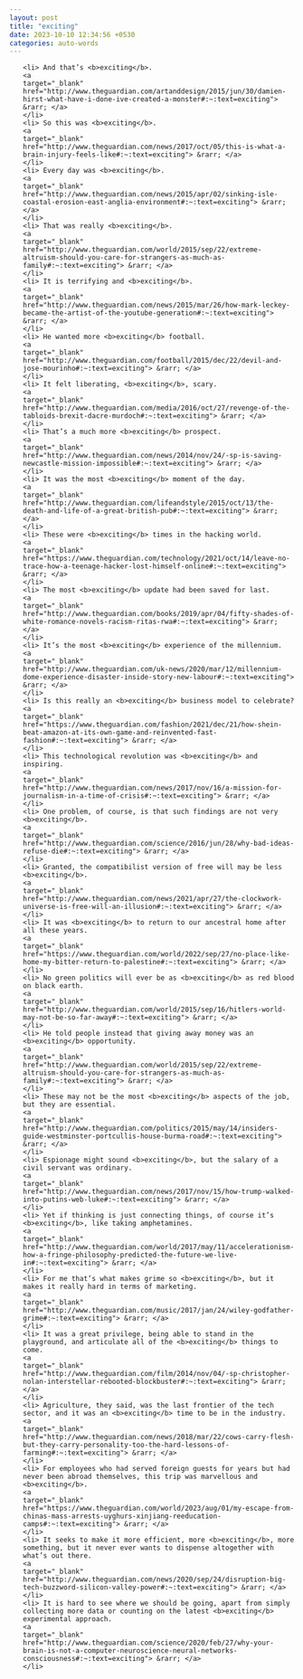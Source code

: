 ```yaml
---
layout: post
title: "exciting"
date: 2023-10-10 12:34:56 +0530
categories: auto-words
---
```

<ol>

    <li> And that’s <b>exciting</b>.
    <a 
    target="_blank" 
    href="http://www.theguardian.com/artanddesign/2015/jun/30/damien-hirst-what-have-i-done-ive-created-a-monster#:~:text=exciting"> &rarr; </a>
    </li>
    <li> So this was <b>exciting</b>.
    <a 
    target="_blank" 
    href="http://www.theguardian.com/news/2017/oct/05/this-is-what-a-brain-injury-feels-like#:~:text=exciting"> &rarr; </a>
    </li>
    <li> Every day was <b>exciting</b>.
    <a 
    target="_blank" 
    href="http://www.theguardian.com/news/2015/apr/02/sinking-isle-coastal-erosion-east-anglia-environment#:~:text=exciting"> &rarr; </a>
    </li>
    <li> That was really <b>exciting</b>.
    <a 
    target="_blank" 
    href="http://www.theguardian.com/world/2015/sep/22/extreme-altruism-should-you-care-for-strangers-as-much-as-family#:~:text=exciting"> &rarr; </a>
    </li>
    <li> It is terrifying and <b>exciting</b>.
    <a 
    target="_blank" 
    href="http://www.theguardian.com/news/2015/mar/26/how-mark-leckey-became-the-artist-of-the-youtube-generation#:~:text=exciting"> &rarr; </a>
    </li>
    <li> He wanted more <b>exciting</b> football.
    <a 
    target="_blank" 
    href="http://www.theguardian.com/football/2015/dec/22/devil-and-jose-mourinho#:~:text=exciting"> &rarr; </a>
    </li>
    <li> It felt liberating, <b>exciting</b>, scary.
    <a 
    target="_blank" 
    href="http://www.theguardian.com/media/2016/oct/27/revenge-of-the-tabloids-brexit-dacre-murdoch#:~:text=exciting"> &rarr; </a>
    </li>
    <li> That’s a much more <b>exciting</b> prospect.
    <a 
    target="_blank" 
    href="http://www.theguardian.com/news/2014/nov/24/-sp-is-saving-newcastle-mission-impossible#:~:text=exciting"> &rarr; </a>
    </li>
    <li> It was the most <b>exciting</b> moment of the day.
    <a 
    target="_blank" 
    href="http://www.theguardian.com/lifeandstyle/2015/oct/13/the-death-and-life-of-a-great-british-pub#:~:text=exciting"> &rarr; </a>
    </li>
    <li> These were <b>exciting</b> times in the hacking world.
    <a 
    target="_blank" 
    href="https://www.theguardian.com/technology/2021/oct/14/leave-no-trace-how-a-teenage-hacker-lost-himself-online#:~:text=exciting"> &rarr; </a>
    </li>
    <li> The most <b>exciting</b> update had been saved for last.
    <a 
    target="_blank" 
    href="http://www.theguardian.com/books/2019/apr/04/fifty-shades-of-white-romance-novels-racism-ritas-rwa#:~:text=exciting"> &rarr; </a>
    </li>
    <li> It’s the most <b>exciting</b> experience of the millennium.
    <a 
    target="_blank" 
    href="http://www.theguardian.com/uk-news/2020/mar/12/millennium-dome-experience-disaster-inside-story-new-labour#:~:text=exciting"> &rarr; </a>
    </li>
    <li> Is this really an <b>exciting</b> business model to celebrate?
    <a 
    target="_blank" 
    href="https://www.theguardian.com/fashion/2021/dec/21/how-shein-beat-amazon-at-its-own-game-and-reinvented-fast-fashion#:~:text=exciting"> &rarr; </a>
    </li>
    <li> This technological revolution was <b>exciting</b> and inspiring.
    <a 
    target="_blank" 
    href="http://www.theguardian.com/news/2017/nov/16/a-mission-for-journalism-in-a-time-of-crisis#:~:text=exciting"> &rarr; </a>
    </li>
    <li> One problem, of course, is that such findings are not very <b>exciting</b>.
    <a 
    target="_blank" 
    href="http://www.theguardian.com/science/2016/jun/28/why-bad-ideas-refuse-die#:~:text=exciting"> &rarr; </a>
    </li>
    <li> Granted, the compatibilist version of free will may be less <b>exciting</b>.
    <a 
    target="_blank" 
    href="http://www.theguardian.com/news/2021/apr/27/the-clockwork-universe-is-free-will-an-illusion#:~:text=exciting"> &rarr; </a>
    </li>
    <li> It was <b>exciting</b> to return to our ancestral home after all these years.
    <a 
    target="_blank" 
    href="https://www.theguardian.com/world/2022/sep/27/no-place-like-home-my-bitter-return-to-palestine#:~:text=exciting"> &rarr; </a>
    </li>
    <li> No green politics will ever be as <b>exciting</b> as red blood on black earth.
    <a 
    target="_blank" 
    href="http://www.theguardian.com/world/2015/sep/16/hitlers-world-may-not-be-so-far-away#:~:text=exciting"> &rarr; </a>
    </li>
    <li> He told people instead that giving away money was an <b>exciting</b> opportunity.
    <a 
    target="_blank" 
    href="http://www.theguardian.com/world/2015/sep/22/extreme-altruism-should-you-care-for-strangers-as-much-as-family#:~:text=exciting"> &rarr; </a>
    </li>
    <li> These may not be the most <b>exciting</b> aspects of the job, but they are essential.
    <a 
    target="_blank" 
    href="http://www.theguardian.com/politics/2015/may/14/insiders-guide-westminster-portcullis-house-burma-road#:~:text=exciting"> &rarr; </a>
    </li>
    <li> Espionage might sound <b>exciting</b>, but the salary of a civil servant was ordinary.
    <a 
    target="_blank" 
    href="http://www.theguardian.com/news/2017/nov/15/how-trump-walked-into-putins-web-luke#:~:text=exciting"> &rarr; </a>
    </li>
    <li> Yet if thinking is just connecting things, of course it’s <b>exciting</b>, like taking amphetamines.
    <a 
    target="_blank" 
    href="http://www.theguardian.com/world/2017/may/11/accelerationism-how-a-fringe-philosophy-predicted-the-future-we-live-in#:~:text=exciting"> &rarr; </a>
    </li>
    <li> For me that’s what makes grime so <b>exciting</b>, but it makes it really hard in terms of marketing.
    <a 
    target="_blank" 
    href="http://www.theguardian.com/music/2017/jan/24/wiley-godfather-grime#:~:text=exciting"> &rarr; </a>
    </li>
    <li> It was a great privilege, being able to stand in the playground, and articulate all of the <b>exciting</b> things to come.
    <a 
    target="_blank" 
    href="http://www.theguardian.com/film/2014/nov/04/-sp-christopher-nolan-interstellar-rebooted-blockbuster#:~:text=exciting"> &rarr; </a>
    </li>
    <li> Agriculture, they said, was the last frontier of the tech sector, and it was an <b>exciting</b> time to be in the industry.
    <a 
    target="_blank" 
    href="http://www.theguardian.com/news/2018/mar/22/cows-carry-flesh-but-they-carry-personality-too-the-hard-lessons-of-farming#:~:text=exciting"> &rarr; </a>
    </li>
    <li> For employees who had served foreign guests for years but had never been abroad themselves, this trip was marvellous and <b>exciting</b>.
    <a 
    target="_blank" 
    href="https://www.theguardian.com/world/2023/aug/01/my-escape-from-chinas-mass-arrests-uyghurs-xinjiang-reeducation-camps#:~:text=exciting"> &rarr; </a>
    </li>
    <li> It seeks to make it more efficient, more <b>exciting</b>, more something, but it never ever wants to dispense altogether with what’s out there.
    <a 
    target="_blank" 
    href="http://www.theguardian.com/news/2020/sep/24/disruption-big-tech-buzzword-silicon-valley-power#:~:text=exciting"> &rarr; </a>
    </li>
    <li> It is hard to see where we should be going, apart from simply collecting more data or counting on the latest <b>exciting</b> experimental approach.
    <a 
    target="_blank" 
    href="http://www.theguardian.com/science/2020/feb/27/why-your-brain-is-not-a-computer-neuroscience-neural-networks-consciousness#:~:text=exciting"> &rarr; </a>
    </li>